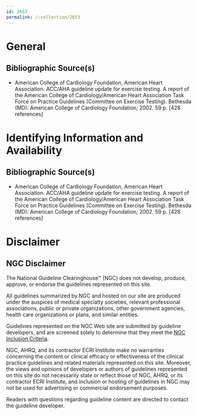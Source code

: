 ```yaml
---
id: 2653
permalink: /:collection/2653
---
```


# General

## Bibliographic Source(s)

- American College of Cardiology Foundation, American Heart Association. ACC/AHA guideline update for exercise testing. A report of the American College of Cardiology/American Heart Association Task Force on Practice Guidelines (Committee on Exercise Testing). Bethesda (MD): American College of Cardiology Foundation; 2002. 59 p. [428 references]

# Identifying Information and Availability

## Bibliographic Source(s)

- American College of Cardiology Foundation, American Heart Association. ACC/AHA guideline update for exercise testing. A report of the American College of Cardiology/American Heart Association Task Force on Practice Guidelines (Committee on Exercise Testing). Bethesda (MD): American College of Cardiology Foundation; 2002. 59 p. [428 references]

# Disclaimer

## NGC Disclaimer

The National Guideline Clearinghouse™ (NGC) does not develop, produce, approve, or endorse the guidelines represented on this site.

All guidelines summarized by NGC and hosted on our site are produced under the auspices of medical specialty societies, relevant professional associations, public or private organizations, other government agencies, health care organizations or plans, and similar entities.

Guidelines represented on the NGC Web site are submitted by guideline developers, and are screened solely to determine that they meet the [NGC Inclusion Criteria](/help-and-about/summaries/inclusion-criteria).

NGC, AHRQ, and its contractor ECRI Institute make no warranties concerning the content or clinical efficacy or effectiveness of the clinical practice guidelines and related materials represented on this site. Moreover, the views and opinions of developers or authors of guidelines represented on this site do not necessarily state or reflect those of NGC, AHRQ, or its contractor ECRI Institute, and inclusion or hosting of guidelines in NGC may not be used for advertising or commercial endorsement purposes.

Readers with questions regarding guideline content are directed to contact the guideline developer.

